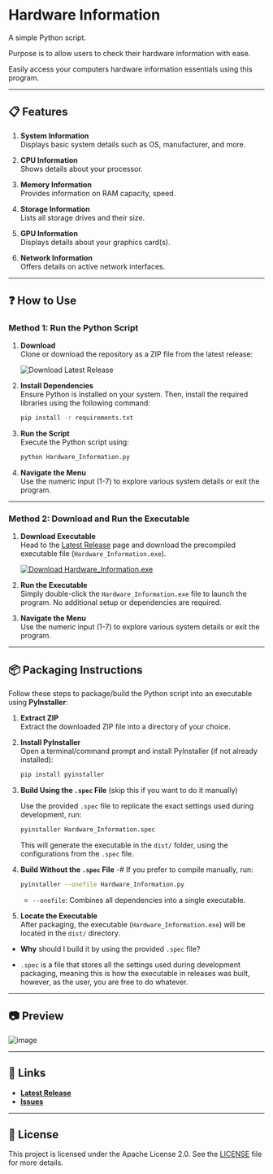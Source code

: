 # Hardware Information

A simple Python script.

Purpose is to allow users to check their hardware information with ease.

Easily access your computers hardware information essentials using this program.

---

## 📋 Features

1. **System Information**  
   Displays basic system details such as OS, manufacturer, and more.

2. **CPU Information**  
   Shows details about your processor.

3. **Memory Information**  
   Provides information on RAM capacity, speed.

4. **Storage Information**  
   Lists all storage drives and their size.

5. **GPU Information**  
   Displays details about your graphics card(s).

6. **Network Information**  
   Offers details on active network interfaces.

---

## ❓ How to Use

### Method 1: Run the Python Script
1. **Download**  
   Clone or download the repository as a ZIP file from the latest release:
   
   ![Download Latest Release](https://img.shields.io/github/v/release/Justagwas/Hardware-Information?label=Download%20Latest%20Release&style=for-the-badge)

3. **Install Dependencies**  
   Ensure Python is installed on your system. Then, install the required libraries using the following command:
   ```bash
   pip install -r requirements.txt
   ```

4. **Run the Script**  
   Execute the Python script using:
   ```bash
   python Hardware_Information.py
   ```

5. **Navigate the Menu**  
   Use the numeric input (1-7) to explore various system details or exit the program.

---

### Method 2: Download and Run the Executable
1. **Download Executable**  
   Head to the [Latest Release](https://github.com/Justagwas/Hardware-Information/releases/latest) page and download the precompiled executable file (`Hardware_Information.exe`).  

   [![Download Hardware_Information.exe](https://img.shields.io/badge/▼%20Download%20▼-Hardware_Information.exe%20-blue?style=for-the-badge)](https://github.com/Justagwas/Hardware-Information/releases/latest/download/Hardware_Information.exe)


2. **Run the Executable**  
   Simply double-click the `Hardware_Information.exe` file to launch the program. No additional setup or dependencies are required.

3. **Navigate the Menu**  
   Use the numeric input (1-7) to explore various system details or exit the program.

---
## 📦 Packaging Instructions

Follow these steps to package/build the Python script into an executable using **PyInstaller**:

1. **Extract ZIP**  
   Extract the downloaded ZIP file into a directory of your choice.

2. **Install PyInstaller**  
   Open a terminal/command prompt and install PyInstaller (if not already installed):
   ```bash
   pip install pyinstaller
   ```

3. **Build Using the `.spec` File**
   (skip this if you want to do it manually)
   
   Use the provided `.spec` file to replicate the exact settings used during development, run:
   ```bash
   pyinstaller Hardware_Information.spec
   ```
   
   This will generate the executable in the `dist/` folder, using the configurations from the `.spec` file.

4. **Build Without the `.spec` File** -#
   If you prefer to compile manually, run:
   ```bash
   pyinstaller --onefile Hardware_Information.py
   ```
   - `--onefile`: Combines all dependencies into a single executable.  

5. **Locate the Executable**  
   After packaging, the executable (`Hardware_Information.exe`) will be located in the `dist/` directory.


- **Why** should I build it by using the provided `.spec` file?

- `.spec` is a file that stores all the settings used during development packaging, meaning this is how the executable in releases was built, however, as the user, you are free to do whatever.
   
---

## 📷 Preview

![image](https://github.com/user-attachments/assets/3871bb5a-0c07-4f66-b838-d3c1436f5bbf)

---

## 🔗 Links

- **[Latest Release](https://github.com/Justagwas/Hardware-Information/releases/latest)**  
- **[Issues](https://github.com/Justagwas/Hardware-Information/issues)**  

---

## 📜 License

This project is licensed under the Apache License 2.0. See the [LICENSE](LICENSE.txt) file for more details.
